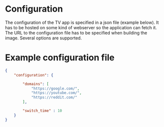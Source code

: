 # Configuration

The configuration of the TV app is specified in a json file (example below). It has to be hosted on some kind of webserver so the application can fetch it. The URL to the configuration file has to be specified when building the image. Several options are supported.

# Example configuration file

```json
{
    "configuration": {

        "domains": [
            "https://google.com/",
            "https://youtube.com/",
            "https://reddit.com/"
        ],

        "switch_time" : 10
    }
}
```
